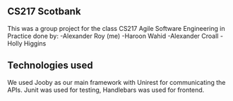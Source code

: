 ## CS217 Scotbank

This was a group project for the class CS217 Agile Software Engineering in Practice done by: 
-Alexander Roy (me)
-Haroon Wahid
-Alexander Croall
-Holly Higgins

## Technologies used

We used Jooby as our main framework with Unirest for communicating the APIs.
Junit was used for testing, Handlebars was used for frontend.
